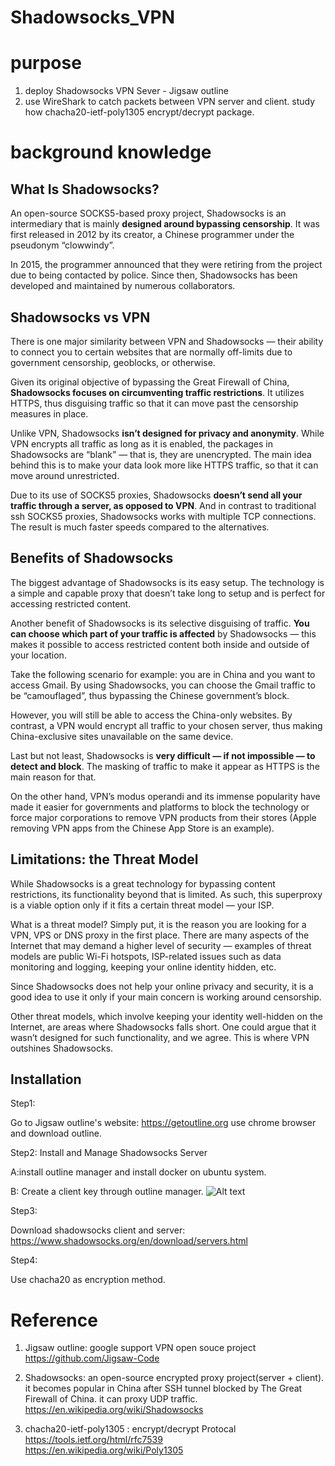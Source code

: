 # Shadowsocks_VPN

# purpose

1. deploy Shadowsocks VPN Sever - Jigsaw outline
2. use WireShark to catch packets between VPN server and client. study how chacha20-ietf-poly1305 encrypt/decrypt package.


# background knowledge 

## What Is Shadowsocks?
An open-source SOCKS5-based proxy project, Shadowsocks is an intermediary that is mainly **designed around bypassing censorship**. It was first released in 2012 by its creator, a Chinese programmer under the pseudonym “clowwindy”.

In 2015, the programmer announced that they were retiring from the project due to being contacted by police. Since then, Shadowsocks has been developed and maintained by numerous collaborators.

## Shadowsocks vs VPN
There is one major similarity between VPN and Shadowsocks — their ability to connect you to certain websites that are normally off-limits due to government censorship, geoblocks, or otherwise.

Given its original objective of bypassing the Great Firewall of China, **Shadowsocks focuses on circumventing traffic restrictions**. It utilizes HTTPS, thus disguising traffic so that it can move past the censorship measures in place.

Unlike VPN, Shadowsocks **isn’t designed for privacy and anonymity**. While VPN encrypts all traffic as long as it is enabled, the packages in Shadowsocks are “blank” — that is, they are unencrypted. The main idea behind this is to make your data look more like HTTPS traffic, so that it can move around unrestricted.

Due to its use of SOCKS5 proxies, Shadowsocks **doesn’t send all your traffic through a server, as opposed to VPN**. And in contrast to traditional ssh SOCKS5 proxies, Shadowsocks works with multiple TCP connections. The result is much faster speeds compared to the alternatives.

## Benefits of Shadowsocks
The biggest advantage of Shadowsocks is its easy setup. The technology is a simple and capable proxy that doesn’t take long to setup and is perfect for accessing restricted content.

Another benefit of Shadowsocks is its selective disguising of traffic. **You can choose which part of your traffic is affected** by Shadowsocks — this makes it possible to access restricted content both inside and outside of your location.

Take the following scenario for example: you are in China and you want to access Gmail. By using Shadowsocks, you can choose the Gmail traffic to be “camouflaged”, thus bypassing the Chinese government’s block.

However, you will still be able to access the China-only websites. By contrast, a VPN would encrypt all traffic to your chosen server, thus making China-exclusive sites unavailable on the same device.

Last but not least, Shadowsocks is **very difficult — if not impossible — to detect and block**. The masking of traffic to make it appear as HTTPS is the main reason for that.

On the other hand, VPN’s modus operandi and its immense popularity have made it easier for governments and platforms to block the technology or force major corporations to remove VPN products from their stores (Apple removing VPN apps from the Chinese App Store is an example).

## Limitations: the Threat Model
While Shadowsocks is a great technology for bypassing content restrictions, its functionality beyond that is limited. As such, this superproxy is a viable option only if it fits a certain threat model — your ISP.

What is a threat model? Simply put, it is the reason you are looking for a VPN, VPS or DNS proxy in the first place. There are many aspects of the Internet that may demand a higher level of security — examples of threat models are public Wi-Fi hotspots, ISP-related issues such as data monitoring and logging, keeping your online identity hidden, etc.

Since Shadowsocks does not help your online privacy and security, it is a good idea to use it only if your main concern is working around censorship.

Other threat models, which involve keeping your identity well-hidden on the Internet, are areas where Shadowsocks falls short. One could argue that it wasn’t designed for such functionality, and we agree. This is where VPN outshines Shadowsocks.

## Installation
Step1: 

Go to Jigsaw outline's website: https://getoutline.org  use chrome browser and download outline.

Step2: Install and Manage Shadowsocks Server 

A:install outline manager and install docker on ubuntu system.

B: Create a client key through outline manager.
![Alt text](https://getoutline.org/modern/img/manager-download-2x.png)

Step3: 

Download shadowsocks client and server: https://www.shadowsocks.org/en/download/servers.html

Step4:

Use chacha20 as encryption method.



# Reference

1. Jigsaw outline:  google support VPN open souce project   
https://github.com/Jigsaw-Code

2. Shadowsocks: an open-source encrypted proxy project(server + client). it becomes popular in China after SSH tunnel blocked by The Great Firewall of China. it can proxy UDP traffic.   
https://en.wikipedia.org/wiki/Shadowsocks

3.  chacha20-ietf-poly1305 : encrypt/decrypt Protocal  
https://tools.ietf.org/html/rfc7539  
https://en.wikipedia.org/wiki/Poly1305


